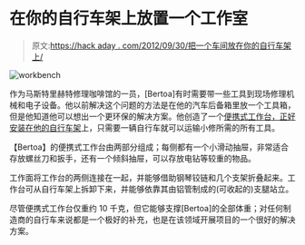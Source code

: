 # 在你的自行车架上放置一个工作室

> 原文:[https://hack aday . com/2012/09/30/把一个车间放在你的自行车架上/](https://hackaday.com/2012/09/30/putting-a-workshop-on-your-bike-rack/)

![](../Images/46225d8579ba5c446ae3c4ac2b740f26.png "workbench")

作为马斯特里赫特修理咖啡馆的一员，[Bertoa]有时需要带一些工具到现场修理机械和电子设备。他以前解决这个问题的方法是在他的汽车后备箱里放一个工具箱，但是他知道他可以想出一个更环保的解决方案。他创造了一个[便携式工作台，正好安装在他的自行车架](http://www.instructables.com/id/How-I-carry-a-workshop-on-the-rear-rack-of-my-bicy/?ALLSTEPS)上，只需要一辆自行车就可以运输小修所需的所有工具。

【Bertoa】的便携式工作台由两部分组成；每侧都有一个小滑动抽屉，非常适合存放螺丝刀和扳手，还有一个倾斜抽屉，可以存放电钻等较重的物品。

工作面将工作台的两侧连接在一起，并能够借助钢琴铰链和几个支架折叠起来。工作台可从自行车架上拆卸下来，并能够依靠其由铝管制成的(可收起的)支腿站立。

尽管便携式工作台仅重约 10 千克，但它能够支撑[Bertoa]的全部体重；对任何制造商的自行车来说都是一个极好的补充，也是在该领域开展项目的一个很好的解决方案。
